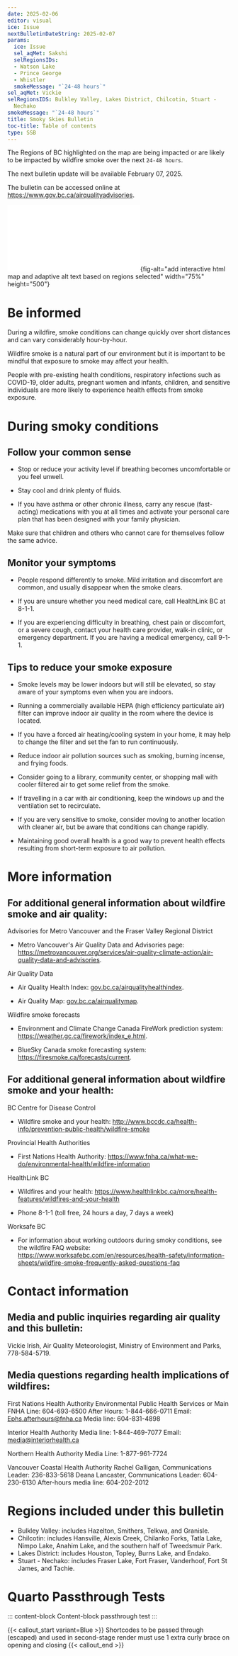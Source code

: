 ```yaml
---
date: 2025-02-06
editor: visual
ice: Issue
nextBulletinDateString: 2025-02-07
params:
  ice: Issue
  sel_aqMet: Sakshi
  selRegionsIDs:
  - Watson Lake
  - Prince George
  - Whistler
  smokeMessage: "`24-48 hours`"
sel_aqMet: Vickie
selRegionsIDS: Bulkley Valley, Lakes District, Chilcotin, Stuart -
  Nechako
smokeMessage: "`24-48 hours`"
title: Smoky Skies Bulletin
toc-title: Table of contents
type: SSB
---
```


The Regions of BC highlighted on the map are being impacted or are
likely to be impacted by wildfire smoke over the next `24-48 hours`.

The next bulletin update will be available February 07, 2025.

The bulletin can be accessed online at
<https://www.gov.bc.ca/airqualityadvisories>.

![A description of current Bulletin Region(s) is provided at the end of
this bulletin. Bulletin Regions do not include Metro Vancouver or the
Fraser Valley Regional
District.](map.html){fig-alt="add interactive html map and adaptive alt text based on regions selected"
width="75%" height="500"}

# Be informed

During a wildfire, smoke conditions can change quickly over short
distances and can vary considerably hour-by-hour.

Wildfire smoke is a natural part of our environment but it is important
to be mindful that exposure to smoke may affect your health.

People with pre-existing health conditions, respiratory infections such
as COVID-19, older adults, pregnant women and infants, children, and
sensitive individuals are more likely to experience health effects from
smoke exposure.

# During smoky conditions

## Follow your common sense

-   Stop or reduce your activity level if breathing becomes
    uncomfortable or you feel unwell.

-   Stay cool and drink plenty of fluids.

-   If you have asthma or other chronic illness, carry any rescue
    (fast-acting) medications with you at all times and activate your
    personal care plan that has been designed with your family
    physician.

Make sure that children and others who cannot care for themselves follow
the same advice.

## Monitor your symptoms

-   People respond differently to smoke. Mild irritation and discomfort
    are common, and usually disappear when the smoke clears.

-   If you are unsure whether you need medical care, call HealthLink BC
    at 8-1-1.

-   If you are experiencing difficulty in breathing, chest pain or
    discomfort, or a severe cough, contact your health care provider,
    walk-in clinic, or emergency department. If you are having a medical
    emergency, call 9-1-1.

## Tips to reduce your smoke exposure

-   Smoke levels may be lower indoors but will still be elevated, so
    stay aware of your symptoms even when you are indoors.

-   Running a commercially available HEPA (high efficiency particulate
    air) filter can improve indoor air quality in the room where the
    device is located.

-   If you have a forced air heating/cooling system in your home, it may
    help to change the filter and set the fan to run continuously.

-   Reduce indoor air pollution sources such as smoking, burning
    incense, and frying foods.

-   Consider going to a library, community center, or shopping mall with
    cooler filtered air to get some relief from the smoke.

-   If travelling in a car with air conditioning, keep the windows up
    and the ventilation set to recirculate.

-   If you are very sensitive to smoke, consider moving to another
    location with cleaner air, but be aware that conditions can change
    rapidly.

-   Maintaining good overall health is a good way to prevent health
    effects resulting from short-term exposure to air pollution.

# More information

## For additional general information about wildfire smoke and air quality:

Advisories for Metro Vancouver and the Fraser Valley Regional District

-   Metro Vancouver's Air Quality Data and Advisories page:
    <https://metrovancouver.org/services/air-quality-climate-action/air-quality-data-and-advisories>.

Air Quality Data

-   Air Quality Health Index:
    [gov.bc.ca/airqualityhealthindex](https://www.env.gov.bc.ca/epd/bcairquality/data/aqhi-table.html).

-   Air Quality Map:
    [gov.bc.ca/airqualitymap](https://www.env.gov.bc.ca/epd/bcairquality/readings/find-stations-map.html).

Wildfire smoke forecasts

-   Environment and Climate Change Canada FireWork prediction system:
    <https://weather.gc.ca/firework/index_e.html>.

-   BlueSky Canada smoke forecasting system:
    <https://firesmoke.ca/forecasts/current>.

## For additional general information about wildfire smoke and your health:

BC Centre for Disease Control

-   Wildfire smoke and your health:
    <http://www.bccdc.ca/health-info/prevention-public-health/wildfire-smoke>

Provincial Health Authorities

-   First Nations Health Authority:
    <https://www.fnha.ca/what-we-do/environmental-health/wildfire-information>

HealthLink BC

-   Wildfires and your health:
    <https://www.healthlinkbc.ca/more/health-features/wildfires-and-your-health>

-   Phone 8-1-1 (toll free, 24 hours a day, 7 days a week)

Worksafe BC

-   For information about working outdoors during smoky conditions, see
    the wildfire FAQ website:
    <https://www.worksafebc.com/en/resources/health-safety/information-sheets/wildfire-smoke-frequently-asked-questions-faq>

# Contact information

## Media and public inquiries regarding air quality and this bulletin:

Vickie Irish, Air Quality Meteorologist, Ministry of Environment and
Parks, 778-584-5719.

## Media questions regarding health implications of wildfires:

First Nations Health Authority Environmental Public Health Services or
Main FNHA Line: 604-693-6500 After Hours: 1-844-666-0711 Email:
Ephs.afterhours@fnha.ca Media line: 604-831-4898

Interior Health Authority Media line: 1-844-469-7077 Email:
media@interiorhealth.ca

Northern Health Authority Media Line: 1-877-961-7724

Vancouver Coastal Health Authority Rachel Galligan, Communications
Leader: 236-833-5618 Deana Lancaster, Communications Leader:
604-230-6130 After-hours media line: 604-202-2012

# Regions included under this bulletin

-   Bulkley Valley: includes Hazelton, Smithers, Telkwa, and Granisle.
-   Chilcotin: includes Hansville, Alexis Creek, Chilanko Forks, Tatla
    Lake, Nimpo Lake, Anahim Lake, and the southern half of Tweedsmuir
    Park.
-   Lakes District: includes Houston, Topley, Burns Lake, and Endako.
-   Stuart - Nechako: includes Fraser Lake, Fort Fraser, Vanderhoof,
    Fort St James, and Tachie.

# Quarto Passthrough Tests

::: content-block
Content-block passthrough test
:::

{{< callout_start variant=Blue >}} Shortcodes to be passed through
(escaped) and used in second-stage render must use 1 extra curly brace
on opening and closing {{< callout_end >}}


